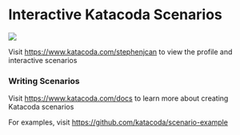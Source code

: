 # Interactive Katacoda Scenarios

[![](http://shields.katacoda.com/katacoda/stephenjcan/count.svg)](https://www.katacoda.com/stephenjcan "Get your profile on Katacoda.com")

Visit https://www.katacoda.com/stephenjcan to view the profile and interactive scenarios

### Writing Scenarios
Visit https://www.katacoda.com/docs to learn more about creating Katacoda scenarios

For examples, visit https://github.com/katacoda/scenario-example
